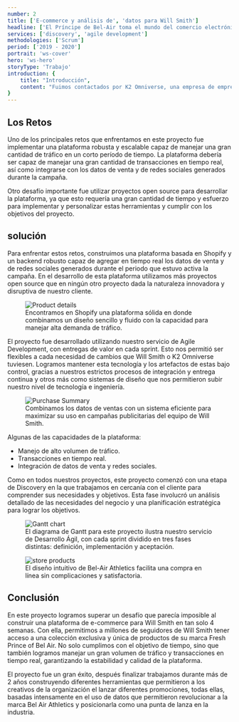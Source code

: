 ```yaml
---
number: 2
title: ['E-commerce y análisis de', 'datos para Will Smith']
headline: ['El Príncipe de Bel-Air toma el mundo del comercio electrónico', 'por asalto.']
services: ['discovery', 'agile development']
methodologies: ['Scrum']
period: ['2019 - 2020']
portrait: 'ws-cover'
hero: 'ws-hero'
storyType: 'Trabajo'
introduction: {
    title: "Introducción",
    content: "Fuimos contactados por K2 Omniverse, una empresa de emprendedores con la misión de crear enlaces entre celebridades y sus audiencias masivas, con una misión que parecía imposible: construir en cuatro semanas una plataforma de e-commerce para Will Smith, que le permitiera ofrecer a sus millones de seguidores durante 72 horas únicamente una colección nueva y exclusiva de productos pertenecientes a su entonces nueva marca Fresh Prince of Bel Air."
}
---
```

<div>
    <h2>Los Retos</h2>
    <p>Uno de los principales retos que enfrentamos en este proyecto fue implementar una plataforma robusta y escalable capaz de manejar una gran cantidad de tráfico en un corto período de tiempo. La plataforma debería ser capaz de manejar una gran cantidad de transacciones en tiempo real, así como integrarse con los datos de venta y de redes sociales generados durante la campaña.</p>
    <p>Otro desafío importante fue utilizar proyectos open source para desarrollar la plataforma, ya que esto requería una gran cantidad de tiempo y esfuerzo para implementar y personalizar estas herramientas y cumplir con los objetivos del proyecto.</p>
</div>
<div class="story_story__mainContent__2cGrid__aNFn8">
    <div class="story_story__mainContent__2cGrid__textContainer__CjTww">
        <h2>solución</h2>
        <p>Para enfrentar estos retos, construimos una plataforma basada en Shopify y un backend robusto capaz de agregar en tiempo real los datos de venta y de redes sociales generados durante el periodo que estuvo activa la campaña. En el desarrollo de esta plataforma utilizamos más proyectos open source que en ningún otro proyecto dada la naturaleza innovadora y disruptiva de nuestro cliente.</p>
    </div>
    <figure>
        <img src="/work/ws-product.jpg" alt="Product details"/>
        <figcaption class="story_story__mainContent__gridCaption__8kiY6 story_story__mainContent__caption__IQRnS">Encontramos en Shopify una plataforma sólida en donde combinamos un diseño sencillo y fluido con la capacidad para manejar alta demanda de tráfico.</figcaption>
    </figure>  
</div>
<div>
    <p>El proyecto fue desarrollado utilizando nuestro servicio de Agile Development, con entregas de valor en cada sprint. Esto nos permitió ser flexibles a cada necesidad de cambios que Will Smith o K2 Omniverse tuviesen. Logramos mantener esta tecnología y los artefactos de estas bajo control, gracias a nuestros estrictos procesos de integración y entrega continua y otros más como sistemas de diseño que nos permitieron subir nuestro nivel de tecnología e ingeniería.</p>
</div>
<div class="story_story__mainContent__2cGrid__aNFn8"> 
    <figure>
        <img src="/work/ws-summary.jpg" alt="Purchase Summary"/>
        <figcaption class="story_story__mainContent__gridCaption__8kiY6 story_story__mainContent__caption__IQRnS">Combinamos los datos de ventas con un sistema eficiente para maximizar su uso en campañas publicitarias del equipo de Will Smith.</figcaption>
    </figure>
    <div class="story_story__mainContent__wsSolutionList__KrV8F">
        <span>Algunas de las capacidades de la plataforma:</span>
        <ul>
        <li>Manejo de alto volumen de tráfico.</li>
        <li>Transacciones en tiempo real.</li>
        <li>Integración de datos de venta y redes sociales.</li>
        </ul>
    </div>    
</div>
<div>
    <p>Como en todos nuestros proyectos, este proyecto comenzó con una etapa de Discovery en la que trabajamos en cercanía con el cliente para comprender sus necesidades y objetivos. Esta fase involucró un análisis detallado de las necesidades del negocio y una planificación estratégica para lograr los objetivos.</p>
</div>
<div class="story_story__mainContent__gantt__TErEp">
    <figure>
        <img src="/work/project-chart-es.jpg" alt="Gantt chart"/>
        <figcaption class="story_story__mainContent__caption__IQRnS">El diagrama de Gantt para este proyecto ilustra nuestro servicio de Desarrollo Ágil, con cada sprint dividido en tres fases distintas: definición, implementación y aceptación.</figcaption>
    </figure>
</div>
<div>
    <figure>
        <img src="/work/ws-store.jpg" alt="store products"/>
        <figcaption class="story_story__mainContent__caption__IQRnS">El diseño intuitivo de Bel-Air Athletics facilita una compra en línea sin complicaciones y satisfactoria.</figcaption>
    </figure>    
</div>
<div>
    <h2>Conclusión</h2>
    <p>En este proyecto logramos superar un desafío que parecía imposible al construir una plataforma de e-commerce para Will Smith en tan solo 4 semanas. Con ella, permitimos a millones de seguidores de Will Smith tener acceso a una colección exclusiva y única de productos de su marca Fresh Prince of Bel Air. No solo cumplimos con el objetivo de tiempo, sino que también logramos manejar un gran volumen de tráfico y transacciones en tiempo real, garantizando la estabilidad y calidad de la plataforma. </p>
    <p>El proyecto fue un gran éxito, después finalizar trabajamos durante más de 2 años construyendo diferentes herramientas que permitieron a los creativos de la organización el lanzar diferentes promociones, todas ellas, basadas intensamente en el uso de datos que permitieron revolucionar a la marca Bel Air Athletics y posicionarla como una punta de lanza en la industria.</p>
</div>